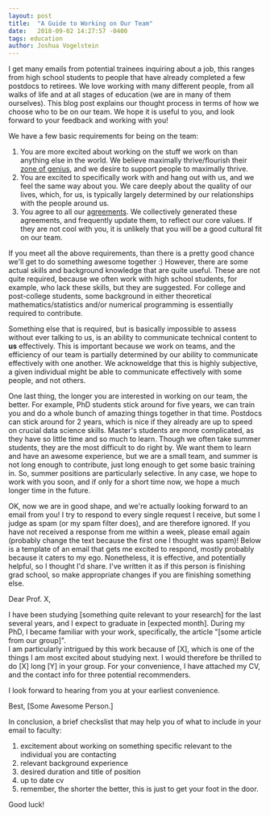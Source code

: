 ```yaml
---
layout: post
title:  "A Guide to Working on Our Team"
date:   2018-09-02 14:27:57 -0400
tags: education
author: Joshua Vogelstein
---
```


I get many emails from potential trainees inquiring about a job,
this ranges from high school students to people that have already completed a few postdocs to retirees.
We love working with many different people, from all walks of life and at all stages of education (we are in many of them ourselves). This blog post explains our thought process in terms of how we choose who to be on our team.  We hope it is useful to you, and look forward to your feedback and working with you!

We have a few basic requirements for being on the team:


1. You are more excited about working on the stuff we work on than anything else in the world. We believe maximally thrive/flourish  their [zone of genius](https://www.amazon.com/Big-Leap-Conquer-Hidden-Level/dp/0061735361), and we desire to support people to  maximally thrive.
2. You are excited to specifically work with and hang out with us, and we feel the same way about you. We care deeply about the quality of our lives, which, for us, is typically largely determined by our relationships with the people around us.  
3. You agree to all our [agreements](https://github.com/neurodata/about/blob/master/agreements.md). We collectively generated these agreements, and frequently update them, to reflect our core values. If they are not cool with you, it is unlikely that you will be a good cultural fit on our team.  


If you meet all the above requirements, than there is a pretty good chance we'll get to do something awesome together :)  However, there are some actual skills and background knowledge that are quite useful.  These are not quite required, because we often work with high school students, for example, who lack these skills, but they are suggested.
For college and post-college students, some background in either theoretical mathematics/statistics and/or numerical programming is essentially required to contribute.  

Something else that is required, but is basically impossible to assess without ever talking to us, is an ability to communicate technical content to **us** effectively.  This is important because we work on teams, and the efficiency of our team is partially determined by our ability to communicate effectively with one another.  We acknoweldge that this is highly subjective, a given individual might be able to communicate effectively with some people, and not others.

One last thing, the longer you are interested in working on our team, the better.  For example, PhD students stick around for five years, we can train you and do a whole bunch of amazing things together in that time. Postdocs can stick around for 2 years, which is nice if they already are up to speed on crucial data science skills.  Master's students are more complicated, as they have so little time and so much to learn.  Though we often take summer students, they are the most difficult to do right by.  We want them to learn and have an awesome experience, but we are a small team, and summer is not long enough to contribute, just long enough to get some basic training in.  So, summer positions are particularly selective. In any case, we hope to work with you soon, and if only for a short time now, we hope a much longer time in the future.


OK, now we are in good shape, and we're actually looking forward to an email from you!  I try to respond to every single request I receive, but some I judge as spam (or my spam filter does), and are therefore ignored.  If you have not received a response from me within a week, please email again (probably change the text because the first one I thought was spam)!  Below is a template of an email that gets me excited to respond,  mostly probably because it caters to my ego.
Nonetheless, it is effective, and potentially helpful, so I thought I'd share. I've written it as if this person is finishing grad school, so make appropriate changes if you are finishing something else.


Dear Prof. X,

I have been studying [something quite relevant to your research] for the last several years, and I expect to graduate in [expected month].
During my PhD, I became familiar with your work, specifically, the article "[some article from our group]".  
I am particularly intrigued by this work because of [X], which is one of the things I am most excited about studying next.
I would therefore be thrilled to do [X] long [Y] in your group.
For your convenience, I have attached my CV, and the contact info for three potential recommenders.

I look forward to hearing from you at your earliest convenience.

Best,
[Some Awesome Person.]


In conclusion, a brief checkslist that may help you of what to include in your email to faculty:

1. excitement about working on something specific relevant to the individual you are contacting
2. relevant background experience
3. desired duration and title of position
4. up to date cv
5. remember, the shorter the better, this is just to get your foot in the door.


Good luck!